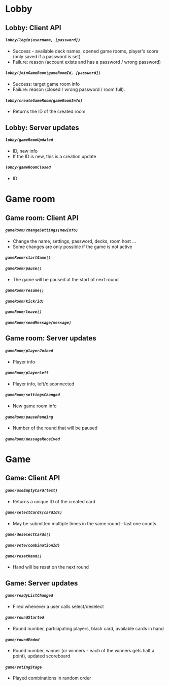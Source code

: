 # Lobby

## Lobby: Client API

#### ***`lobby/login(username, [password])`***
* Success - available deck names, opened game rooms, player's score (only saved if a password is set)
* Failure: reason (account exists and has a password / wrong password)

#### ***`lobby/joinGameRoom(gameRoomId, [password])`***
* Success: target game room info
* Failure: reason (closed / wrong password / room full).

#### ***`lobby/createGameRoom(gameRoomInfo)`***
* Returns the ID of the created room


## Lobby: Server updates

#### ***`lobby/gameRoomUpdated`***
* ID, new info
* If the ID is new, this is a creation update

#### ***`lobby/gameRoomClosed`***
* ID



# Game room

## Game room: Client API

#### ***`gameRoom/changeSettings(newInfo)`***
* Change the name, settings, password, decks, room host ...
* Some changes are only possible if the game is not active

#### ***`gameRoom/startGame()`***

#### ***`gameRoom/pause()`***
* The game will be paused at the start of next round

#### ***`gameRoom/resume()`***

#### ***`gameRoom/kick(id)`***

#### ***`gameRoom/leave()`***

#### ***`gameRoom/sendMessage(message)`***


## Game room: Server updates

#### ***`gameRoom/playerJoined`***
* Player info

#### ***`gameRoom/playerLeft`***
* Player info, left/disconnected

#### ***`gameRoom/settingsChanged`***
* New game room info

#### ***`gameRoom/pausePending`***
* Number of the round that will be paused

#### ***`gameRoom/messageReceived`***



# Game

## Game: Client API

#### ***`game/useEmptyCard(text)`***
* Returns a unique ID of the created card

#### ***`game/selectCards(cardIds)`***
* May be submitted multiple times in the same round - last one counts

#### ***`game/deselectCards()`***

#### ***`game/vote(combinationId)`***

#### ***`game/resetHand()`***
* Hand will be reset on the next round


## Game: Server updates

#### ***`game/readyListChanged`***
* Fired whenever a user calls select/deselect

#### ***`game/roundStarted`***
* Round number, participating players, black card, available cards in hand

#### ***`game/roundEnded`***
* Round number, winner (or winners - each of the winners gets half a point), updated scoreboard

#### ***`game/votingStage`***
* Played combinations in random order